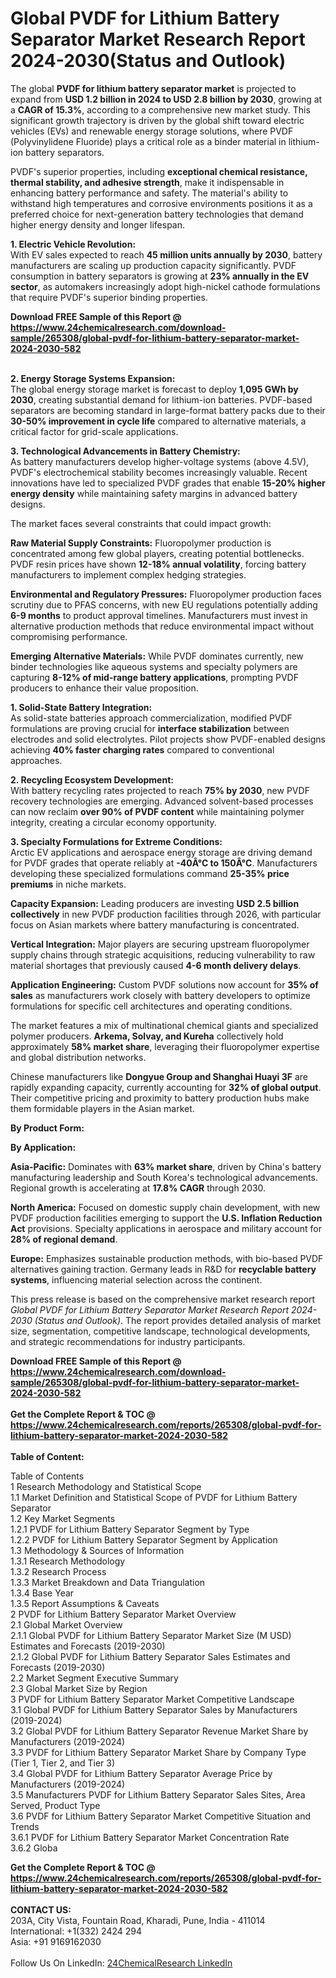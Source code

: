 <h1>Global PVDF for Lithium Battery Separator Market Research Report 2024-2030(Status and Outlook)</h1><p>The global <strong>PVDF for lithium battery separator market</strong> is projected to expand from <strong>USD 1.2 billion in 2024 to USD 2.8 billion by 2030</strong>, growing at a <strong>CAGR of 15.3%</strong>, according to a comprehensive new market study. This significant growth trajectory is driven by the global shift toward electric vehicles (EVs) and renewable energy storage solutions, where PVDF (Polyvinylidene Fluoride) plays a critical role as a binder material in lithium-ion battery separators.</p><p>PVDF's superior properties, including <strong>exceptional chemical resistance, thermal stability, and adhesive strength</strong>, make it indispensable in enhancing battery performance and safety. The material's ability to withstand high temperatures and corrosive environments positions it as a preferred choice for next-generation battery technologies that demand higher energy density and longer lifespan.</p><p><strong>1. Electric Vehicle Revolution:</strong><br>
With EV sales expected to reach <strong>45 million units annually by 2030</strong>, battery manufacturers are scaling up production capacity significantly. PVDF consumption in battery separators is growing at <strong>23% annually in the EV sector</strong>, as automakers increasingly adopt high-nickel cathode formulations that require PVDF's superior binding properties.</p><div><b>Download FREE Sample of this Report @ 
            <a href="https://www.24chemicalresearch.com/download-sample/265308/global-pvdf-for-lithium-battery-separator-market-2024-2030-582">
            https://www.24chemicalresearch.com/download-sample/265308/global-pvdf-for-lithium-battery-separator-market-2024-2030-582</a></b></div><br><p><strong>2. Energy Storage Systems Expansion:</strong><br>
The global energy storage market is forecast to deploy <strong>1,095 GWh by 2030</strong>, creating substantial demand for lithium-ion batteries. PVDF-based separators are becoming standard in large-format battery packs due to their <strong>30-50% improvement in cycle life</strong> compared to alternative materials, a critical factor for grid-scale applications.</p><p><strong>3. Technological Advancements in Battery Chemistry:</strong><br>
As battery manufacturers develop higher-voltage systems (above 4.5V), PVDF's electrochemical stability becomes increasingly valuable. Recent innovations have led to specialized PVDF grades that enable <strong>15-20% higher energy density</strong> while maintaining safety margins in advanced battery designs.</p><p>The market faces several constraints that could impact growth:</p><p><strong>Raw Material Supply Constraints:</strong> Fluoropolymer production is concentrated among few global players, creating potential bottlenecks. PVDF resin prices have shown <strong>12-18% annual volatility</strong>, forcing battery manufacturers to implement complex hedging strategies.</p><p><strong>Environmental and Regulatory Pressures:</strong> Fluoropolymer production faces scrutiny due to PFAS concerns, with new EU regulations potentially adding <strong>6-9 months</strong> to product approval timelines. Manufacturers must invest in alternative production methods that reduce environmental impact without compromising performance.</p><p><strong>Emerging Alternative Materials:</strong> While PVDF dominates currently, new binder technologies like aqueous systems and specialty polymers are capturing <strong>8-12% of mid-range battery applications</strong>, prompting PVDF producers to enhance their value proposition.</p><p><strong>1. Solid-State Battery Integration:</strong><br>
As solid-state batteries approach commercialization, modified PVDF formulations are proving crucial for <strong>interface stabilization</strong> between electrodes and solid electrolytes. Pilot projects show PVDF-enabled designs achieving <strong>40% faster charging rates</strong> compared to conventional approaches.</p><p><strong>2. Recycling Ecosystem Development:</strong><br>
With battery recycling rates projected to reach <strong>75% by 2030</strong>, new PVDF recovery technologies are emerging. Advanced solvent-based processes can now reclaim <strong>over 90% of PVDF content</strong> while maintaining polymer integrity, creating a circular economy opportunity.</p><p><strong>3. Specialty Formulations for Extreme Conditions:</strong><br>
Arctic EV applications and aerospace energy storage are driving demand for PVDF grades that operate reliably at <strong>-40Â°C to 150Â°C</strong>. Manufacturers developing these specialized formulations command <strong>25-35% price premiums</strong> in niche markets.</p><p><strong>Capacity Expansion:</strong> Leading producers are investing <strong>USD 2.5 billion collectively</strong> in new PVDF production facilities through 2026, with particular focus on Asian markets where battery manufacturing is concentrated.</p><p><strong>Vertical Integration:</strong> Major players are securing upstream fluoropolymer supply chains through strategic acquisitions, reducing vulnerability to raw material shortages that previously caused <strong>4-6 month delivery delays</strong>.</p><p><strong>Application Engineering:</strong> Custom PVDF solutions now account for <strong>35% of sales</strong> as manufacturers work closely with battery developers to optimize formulations for specific cell architectures and operating conditions.</p><p>The market features a mix of multinational chemical giants and specialized polymer producers. <strong>Arkema, Solvay, and Kureha</strong> collectively hold approximately <strong>58% market share</strong>, leveraging their fluoropolymer expertise and global distribution networks.</p><p>Chinese manufacturers like <strong>Dongyue Group and Shanghai Huayi 3F</strong> are rapidly expanding capacity, currently accounting for <strong>32% of global output</strong>. Their competitive pricing and proximity to battery production hubs make them formidable players in the Asian market.</p><p><strong>By Product Form:</strong></p><p><strong>By Application:</strong></p><p><strong>Asia-Pacific:</strong> Dominates with <strong>63% market share</strong>, driven by China's battery manufacturing leadership and South Korea's technological advancements. Regional growth is accelerating at <strong>17.8% CAGR</strong> through 2030.</p><p><strong>North America:</strong> Focused on domestic supply chain development, with new PVDF production facilities emerging to support the <strong>U.S. Inflation Reduction Act</strong> provisions. Specialty applications in aerospace and military account for <strong>28% of regional demand</strong>.</p><p><strong>Europe:</strong> Emphasizes sustainable production methods, with bio-based PVDF alternatives gaining traction. Germany leads in R&amp;D for <strong>recyclable battery systems</strong>, influencing material selection across the continent.</p><p>This press release is based on the comprehensive market research report <em>Global PVDF for Lithium Battery Separator Market Research Report 2024-2030 (Status and Outlook)</em>. The report provides detailed analysis of market size, segmentation, competitive landscape, technological developments, and strategic recommendations for industry participants.</p><div><b>Download FREE Sample of this Report @ 
            <a href="https://www.24chemicalresearch.com/download-sample/265308/global-pvdf-for-lithium-battery-separator-market-2024-2030-582">
            https://www.24chemicalresearch.com/download-sample/265308/global-pvdf-for-lithium-battery-separator-market-2024-2030-582</a></b></div><br><div><b>Get the Complete Report & TOC @ 
            <a href="https://www.24chemicalresearch.com/reports/265308/global-pvdf-for-lithium-battery-separator-market-2024-2030-582">
            https://www.24chemicalresearch.com/reports/265308/global-pvdf-for-lithium-battery-separator-market-2024-2030-582</a></b></div><br>
            <b>Table of Content:</b><p>Table of Contents<br />
1 Research Methodology and Statistical Scope<br />
1.1 Market Definition and Statistical Scope of PVDF for Lithium Battery Separator<br />
1.2 Key Market Segments<br />
1.2.1 PVDF for Lithium Battery Separator Segment by Type<br />
1.2.2 PVDF for Lithium Battery Separator Segment by Application<br />
1.3 Methodology & Sources of Information<br />
1.3.1 Research Methodology<br />
1.3.2 Research Process<br />
1.3.3 Market Breakdown and Data Triangulation<br />
1.3.4 Base Year<br />
1.3.5 Report Assumptions & Caveats<br />
2 PVDF for Lithium Battery Separator Market Overview<br />
2.1 Global Market Overview<br />
2.1.1 Global PVDF for Lithium Battery Separator Market Size (M USD) Estimates and Forecasts (2019-2030)<br />
2.1.2 Global PVDF for Lithium Battery Separator Sales Estimates and Forecasts (2019-2030)<br />
2.2 Market Segment Executive Summary<br />
2.3 Global Market Size by Region<br />
3 PVDF for Lithium Battery Separator Market Competitive Landscape<br />
3.1 Global PVDF for Lithium Battery Separator Sales by Manufacturers (2019-2024)<br />
3.2 Global PVDF for Lithium Battery Separator Revenue Market Share by Manufacturers (2019-2024)<br />
3.3 PVDF for Lithium Battery Separator Market Share by Company Type (Tier 1, Tier 2, and Tier 3)<br />
3.4 Global PVDF for Lithium Battery Separator Average Price by Manufacturers (2019-2024)<br />
3.5 Manufacturers PVDF for Lithium Battery Separator Sales Sites, Area Served, Product Type<br />
3.6 PVDF for Lithium Battery Separator Market Competitive Situation and Trends<br />
3.6.1 PVDF for Lithium Battery Separator Market Concentration Rate<br />
3.6.2 Globa</p><div><b>Get the Complete Report & TOC @ 
            <a href="https://www.24chemicalresearch.com/reports/265308/global-pvdf-for-lithium-battery-separator-market-2024-2030-582">
            https://www.24chemicalresearch.com/reports/265308/global-pvdf-for-lithium-battery-separator-market-2024-2030-582</a></b></div><br><b>CONTACT US:</b><br>
            203A, City Vista, Fountain Road, Kharadi, Pune, India - 411014<br>
            International: +1(332) 2424 294<br>
            Asia: +91 9169162030 <br><br>
            Follow Us On LinkedIn: <a href="https://www.linkedin.com/company/24chemicalresearch/">24ChemicalResearch LinkedIn</a>